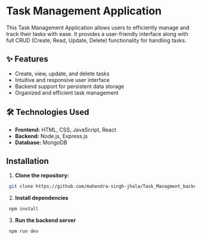 # Task Management Application

This Task Management Application allows users to efficiently manage and track their tasks with ease. It provides a user-friendly interface along with full CRUD (Create, Read, Update, Delete) functionality for handling tasks.

## ✨ Features

- Create, view, update, and delete tasks
- Intuitive and responsive user interface
- Backend support for persistent data storage
- Organized and efficient task management

## 🛠 Technologies Used

- **Frontend:** HTML, CSS, JavaScript, React
- **Backend:** Node.js, Express.js 
- **Database:** MongoDB

## Installation

1. **Clone the repository:**

```bash
 git clone https://github.com/mahendra-singh-jhala/Task_Managment_backend
```

2. **Install dependencies**

```bash
 npm install
```

3. **Run the backend server**

```bash
 npm run dev
```
